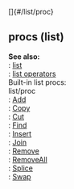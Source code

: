 []{#/list/proc}    
## procs (list)    
**See also:**    
:   [list](/ref/list.md)    
:   [list operators](/ref/list/operators.md)    
Built-in list procs:    
list/proc    
:   [Add](/ref/list/proc/Add.md)    
:   [Copy](/ref/list/proc/Copy.md)    
:   [Cut](/ref/list/proc/Cut.md)    
:   [Find](/ref/list/proc/Find.md)    
:   [Insert](/ref/list/proc/Insert.md)    
:   [Join](/ref/list/proc/Join.md)    
:   [Remove](/ref/list/proc/Remove.md)    
:   [RemoveAll](/ref/list/proc/RemoveAll.md)    
:   [Splice](/ref/list/proc/Splice.md)    
:   [Swap](/ref/list/proc/Swap.md)  